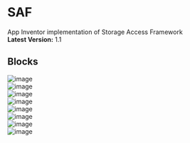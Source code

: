 # SAF
App Inventor implementation of Storage Access Framework <br>
**Latest Version:** 1.1

## Blocks
![image](https://user-images.githubusercontent.com/41724811/139855179-d9fd39c1-25f8-4402-bfe5-42a46449ecae.png)<br>
![image](https://user-images.githubusercontent.com/41724811/139855292-5f96fbe2-5478-492c-9cb4-6e82bc5b8655.png) <br>
![image](https://user-images.githubusercontent.com/41724811/139855429-dc712761-869a-4a61-b233-a0323b6461ea.png) <br>
![image](https://user-images.githubusercontent.com/41724811/139855494-d2036d67-0b95-45af-aac4-f0f895eaecc5.png) <br>
![image](https://user-images.githubusercontent.com/41724811/139855553-10327307-5a9d-40cd-967a-17c4851cd90b.png) <br>
![image](https://user-images.githubusercontent.com/41724811/139855603-9b27d101-c168-4fa6-8b1c-4ee45d486f5f.png) <br>
![image](https://user-images.githubusercontent.com/41724811/139855674-eedd3dfc-0c75-4e8b-9361-f3007a685fc0.png) <br>
![image](https://user-images.githubusercontent.com/41724811/139855745-d68eaa42-86bd-44f9-95f1-4c2c77f3a5f9.png)


